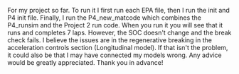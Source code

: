 For my project so far. To run it I first run each EPA file, then I run the init and P4 init file. Finally, I run the P4_new_matcode which combines the P4_runsim and the Project 2 run code.
When you run it you will see that it runs and completes 7 laps. However, the SOC doesn't change and the break check fails.
I believe the issues are in the regenerative breaking in the acceleration controls section (Longitudinal model).
If that isn't the problem, it could also be that I may have connected my models wrong.
Any advice would be greatly appreciated. Thank you in advance!
